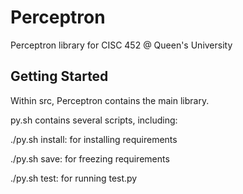 # Perceptron
Perceptron library for CISC 452 @ Queen's University

## Getting Started
Within src, Perceptron contains the main library.

py.sh contains several scripts, including:

./py.sh install: for installing requirements

./py.sh save: for freezing requirements

./py.sh test: for running test.py
